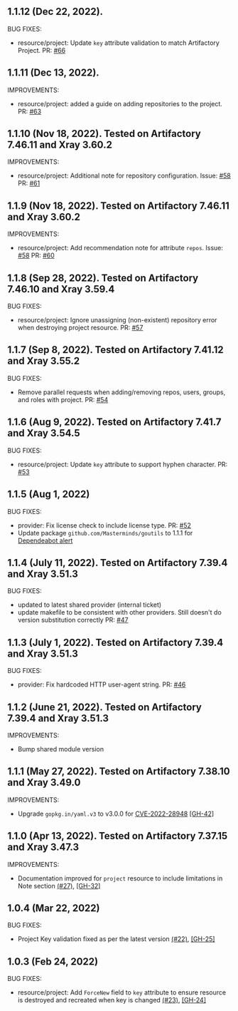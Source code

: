 ## 1.1.12 (Dec 22, 2022).

BUG FIXES:

* resource/project: Update `key` attribute validation to match Artifactory Project. PR: [#66](https://github.com/jfrog/terraform-provider-project/pull/66)

## 1.1.11 (Dec 13, 2022).

IMPROVEMENTS:

* resource/project: added a guide on adding repositories to the project. PR: [#63](https://github.com/jfrog/terraform-provider-project/pull/63)

## 1.1.10 (Nov 18, 2022). Tested on Artifactory 7.46.11 and Xray 3.60.2

IMPROVEMENTS:

* resource/project: Additional note for repository configuration. Issue: [#58](https://github.com/jfrog/terraform-provider-project/issues/58) PR: [#61](https://github.com/jfrog/terraform-provider-project/pull/61)

## 1.1.9 (Nov 18, 2022). Tested on Artifactory 7.46.11 and Xray 3.60.2

IMPROVEMENTS:

* resource/project: Add recommendation note for attribute `repos`. Issue: [#58](https://github.com/jfrog/terraform-provider-project/issues/58) PR: [#60](https://github.com/jfrog/terraform-provider-project/pull/60)


## 1.1.8 (Sep 28, 2022). Tested on Artifactory 7.46.10 and Xray 3.59.4

BUG FIXES:

* resource/project: Ignore unassigning (non-existent) repository error when destroying project resource. PR: [#57](https://github.com/jfrog/terraform-provider-project/pull/57)

## 1.1.7 (Sep 8, 2022). Tested on Artifactory 7.41.12 and Xray 3.55.2

BUG FIXES:

* Remove parallel requests when adding/removing repos, users, groups, and roles with project. PR: [#54](https://github.com/jfrog/terraform-provider-project/pull/54)

## 1.1.6 (Aug 9, 2022). Tested on Artifactory 7.41.7 and Xray 3.54.5

BUG FIXES:

* resource/project: Update `key` attribute to support hyphen character. PR: [#53](https://github.com/jfrog/terraform-provider-project/pull/53)

## 1.1.5 (Aug 1, 2022)

BUG FIXES:

* provider: Fix license check to include license type. PR: [#52](https://github.com/jfrog/terraform-provider-project/pull/52)
* Update package `github.com/Masterminds/goutils` to 1.1.1 for [Dependeabot alert](https://github.com/jfrog/terraform-provider-project/security/dependabot/2)

## 1.1.4 (July 11, 2022). Tested on Artifactory 7.39.4 and Xray 3.51.3

BUG FIXES:

* updated to latest shared provider (internal ticket)
* update makefile to be consistent with other providers. Still doesn't do version substitution correctly PR: [#47](https://github.com/jfrog/terraform-provider-project/pull/47)

## 1.1.3 (July 1, 2022). Tested on Artifactory 7.39.4 and Xray 3.51.3

BUG FIXES:

* provider: Fix hardcoded HTTP user-agent string. PR: [#46](https://github.com/jfrog/terraform-provider-project/pull/46/)

## 1.1.2 (June 21, 2022). Tested on Artifactory 7.39.4 and Xray 3.51.3

IMPROVEMENTS:

* Bump shared module version

## 1.1.1 (May 27, 2022). Tested on Artifactory 7.38.10 and Xray 3.49.0

IMPROVEMENTS:

* Upgrade `gopkg.in/yaml.v3` to v3.0.0 for [CVE-2022-28948](https://nvd.nist.gov/vuln/detail/CVE-2022-28948) [[GH-42]](https://github.com/jfrog/terraform-provider-project/pull/42)

## 1.1.0 (Apr 13, 2022). Tested on Artifactory 7.37.15 and Xray 3.47.3

IMPROVEMENTS:

* Documentation improved for `project` resource to include limitations in Note section
[(#27)](https://github.com/jfrog/terraform-provider-project/issues/27),
[[GH-32]](https://github.com/jfrog/terraform-provider-project/pull/32)

## 1.0.4 (Mar 22, 2022)

BUG FIXES:

* Project Key validation fixed as per the latest version
[(#22)](https://github.com/jfrog/terraform-provider-project/issues/22),
[[GH-25]](https://github.com/jfrog/terraform-provider-project/pull/25)

## 1.0.3 (Feb 24, 2022)

BUG FIXES:

* resource/project: Add `ForceNew` field to `key` attribute to ensure resource is destroyed and recreated when key is changed
[(#23)](https://github.com/jfrog/terraform-provider-project/issues/23),
[[GH-24]](https://github.com/jfrog/terraform-provider-project/pull/24)
